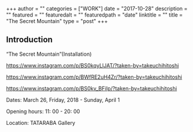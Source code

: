 +++
author = ""
categories = ["WORK"]
date = "2017-10-28"
description = ""
featured = ""
featuredalt = ""
featuredpath = "date"
linktitle = ""
title = "The Secret Mountain"
type = "post"
+++

## Introduction

“The Secret Mountain”(Installation)

https://www.instagram.com/p/BS0kqyLlJAT/?taken-by=takeuchihitoshi

https://www.instagram.com/p/BWfRE2uH4Zr/?taken-by=takeuchihitoshi

https://www.instagram.com/p/BS0kv_BFiIp/?taken-by=takeuchihitoshi

Dates: March 26, Friday, 2018 - Sunday, April 1

Opening hours: 11: 00 - 20: 00

Location: TATARABA Gallery
